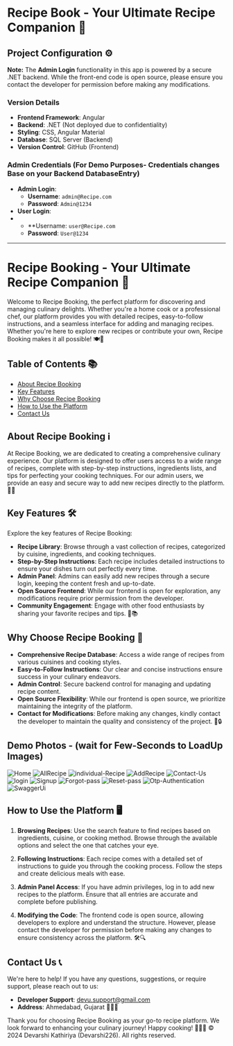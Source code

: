 # Recipe Book - Your Ultimate Recipe Companion 🍳

## Project Configuration ⚙️

**Note:** The **Admin Login** functionality in this app is powered by a secure .NET backend. While the front-end code is open source, please ensure you contact the developer for permission before making any modifications.

### Version Details
- **Frontend Framework**: Angular
- **Backend**: .NET (Not deployed due to confidentiality)
- **Styling**: CSS, Angular Material
- **Database**: SQL Server (Backend)
- **Version Control**: GitHub (Frontend)

### Admin Credentials (For Demo Purposes- Credentials changes Base on your Backend DatabaseEntry)
- **Admin Login**:
  - **Username**: `admin@Recipe.com`
  - **Password**: `Admin@1234`
- **User Login**:
- - **Username: `user@Recipe.com`
  - **Password**: `User@1234`

---

# Recipe Booking - Your Ultimate Recipe Companion 🍳

Welcome to Recipe Booking, the perfect platform for discovering and managing culinary delights. Whether you're a home cook or a professional chef, our platform provides you with detailed recipes, easy-to-follow instructions, and a seamless interface for adding and managing recipes. Whether you're here to explore new recipes or contribute your own, Recipe Booking makes it all possible! 🍽️📖

## Table of Contents 📚

- [About Recipe Booking](#about-Recipe-booking)
- [Key Features](#key-features)
- [Why Choose Recipe Booking](#why-choose-Recipe-booking)
- [How to Use the Platform](#how-to-use-the-platform)
- [Contact Us](#contact-us)

## About Recipe Booking ℹ️

At Recipe Booking, we are dedicated to creating a comprehensive culinary experience. Our platform is designed to offer users access to a wide range of recipes, complete with step-by-step instructions, ingredients lists, and tips for perfecting your cooking techniques. For our admin users, we provide an easy and secure way to add new recipes directly to the platform. 🎂🥗

## Key Features 🛠️

Explore the key features of Recipe Booking:

- **Recipe Library**: Browse through a vast collection of recipes, categorized by cuisine, ingredients, and cooking techniques.
- **Step-by-Step Instructions**: Each recipe includes detailed instructions to ensure your dishes turn out perfectly every time.
- **Admin Panel**: Admins can easily add new recipes through a secure login, keeping the content fresh and up-to-date.
- **Open Source Frontend**: While our frontend is open for exploration, any modifications require prior permission from the developer.
- **Community Engagement**: Engage with other food enthusiasts by sharing your favorite recipes and tips. 🍜📚

## Why Choose Recipe Booking 🌟

- **Comprehensive Recipe Database**: Access a wide range of recipes from various cuisines and cooking styles.
- **Easy-to-Follow Instructions**: Our clear and concise instructions ensure success in your culinary endeavors.
- **Admin Control**: Secure backend control for managing and updating recipe content.
- **Open Source Flexibility**: While our frontend is open source, we prioritize maintaining the integrity of the platform.
- **Contact for Modifications**: Before making any changes, kindly contact the developer to maintain the quality and consistency of the project. 🍲🔒


## Demo Photos - (wait for Few-Seconds to LoadUp Images)

![Home](https://github.com/Devarshi226/Recipe-book/blob/4ca9346831c143ad04d7c43360a0a127ceb945f8/src/assets/screenshots/screencapture-localhost-4200-home-2024-08-18-22_12_54.png)
![AllRecipe](https://github.com/Devarshi226/Recipe-book/blob/4ca9346831c143ad04d7c43360a0a127ceb945f8/src/assets/screenshots/screencapture-localhost-4200-allrecipe-2024-08-18-22_13_20.png)
![individual-Recipe](https://github.com/Devarshi226/Recipe-book/blob/4ca9346831c143ad04d7c43360a0a127ceb945f8/src/assets/screenshots/screencapture-localhost-4200-recipe-2004-2024-08-18-22_18_35.png)
![AddRecipe](https://github.com/Devarshi226/Recipe-book/blob/4ca9346831c143ad04d7c43360a0a127ceb945f8/src/assets/screenshots/screencapture-localhost-4200-add-2024-08-18-22_27_20.png)
![Contact-Us](https://github.com/Devarshi226/Recipe-book/blob/4ca9346831c143ad04d7c43360a0a127ceb945f8/src/assets/screenshots/screencapture-localhost-4200-contactus-2024-08-18-22_29_35.png)
![login](https://github.com/Devarshi226/Recipe-book/blob/4ca9346831c143ad04d7c43360a0a127ceb945f8/src/assets/screenshots/screencapture-localhost-4200-login-2024-08-18-22_31_39.png)
![Signup](https://github.com/Devarshi226/Recipe-book/blob/3657c493870bb5970ea790656ab8043b9220264e/src/assets/screenshots/screencapture-localhost-4200-signup-2024-08-18-22_32_28.png)
![Forgot-pass](https://github.com/Devarshi226/Recipe-book/blob/4ca9346831c143ad04d7c43360a0a127ceb945f8/src/assets/screenshots/screencapture-localhost-4200-forgot-2024-08-18-22_32_53.png)
![Reset-pass](https://github.com/Devarshi226/Recipe-book/blob/4ca9346831c143ad04d7c43360a0a127ceb945f8/src/assets/screenshots/screencapture-localhost-4200-reset-2024-08-18-22_38_32.png)
![Otp-Authentication](https://github.com/Devarshi226/Recipe-book/blob/3657c493870bb5970ea790656ab8043b9220264e/src/assets/screenshots/otp.png)
![SwaggerUi](https://github.com/Devarshi226/Recipe-book/blob/3657c493870bb5970ea790656ab8043b9220264e/src/assets/screenshots/screencapture-localhost-7249-swagger-index-html-2024-08-18-22_49_58.png)

## How to Use the Platform 🖥️

1. **Browsing Recipes**: Use the search feature to find recipes based on ingredients, cuisine, or cooking method. Browse through the available options and select the one that catches your eye.

2. **Following Instructions**: Each recipe comes with a detailed set of instructions to guide you through the cooking process. Follow the steps and create delicious meals with ease.

3. **Admin Panel Access**: If you have admin privileges, log in to add new recipes to the platform. Ensure that all entries are accurate and complete before publishing.

4. **Modifying the Code**: The frontend code is open source, allowing developers to explore and understand the structure. However, please contact the developer for permission before making any changes to ensure consistency across the platform. 🛠️🔍

## Contact Us 📞

We're here to help! If you have any questions, suggestions, or require support, please reach out to us:

- **Developer Support**: [devu.support@gmail.com](mailto:devu.support@gmail.com)
- **Address**: Ahmedabad, Gujarat 📮📞🏢

Thank you for choosing Recipe Booking as your go-to recipe platform. We look forward to enhancing your culinary journey! Happy cooking! 🍳🥘🌟
© 2024 Devarshi Kathiriya (Devarshi226). All rights reserved.

